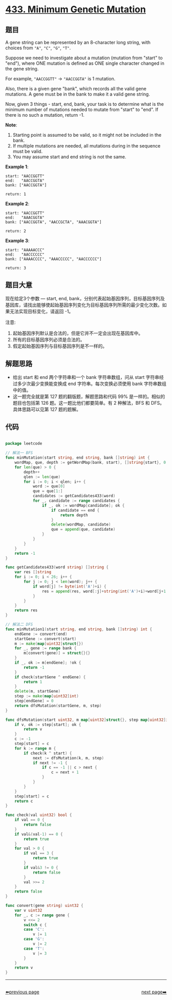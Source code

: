 # [433. Minimum Genetic Mutation](https://leetcode.com/problems/minimum-genetic-mutation/)


## 题目

A gene string can be represented by an 8-character long string, with choices from `"A"`, `"C"`, `"G"`, `"T"`.

Suppose we need to investigate about a mutation (mutation from "start" to "end"), where ONE mutation is defined as ONE single character changed in the gene string.

For example, `"AACCGGTT"` -> `"AACCGGTA"` is 1 mutation.

Also, there is a given gene "bank", which records all the valid gene mutations. A gene must be in the bank to make it a valid gene string.

Now, given 3 things - start, end, bank, your task is to determine what is the minimum number of mutations needed to mutate from "start" to "end". If there is no such a mutation, return -1.

**Note**:

1. Starting point is assumed to be valid, so it might not be included in the bank.
2. If multiple mutations are needed, all mutations during in the sequence must be valid.
3. You may assume start and end string is not the same.

**Example 1**:

    start: "AACCGGTT"
    end:   "AACCGGTA"
    bank: ["AACCGGTA"]
    
    return: 1

**Example 2**:

    start: "AACCGGTT"
    end:   "AAACGGTA"
    bank: ["AACCGGTA", "AACCGCTA", "AAACGGTA"]
    
    return: 2

**Example 3**:

    start: "AAAAACCC"
    end:   "AACCCCCC"
    bank: ["AAAACCCC", "AAACCCCC", "AACCCCCC"]
    
    return: 3


## 题目大意

现在给定3个参数 — start, end, bank，分别代表起始基因序列，目标基因序列及基因库，请找出能够使起始基因序列变化为目标基因序列所需的最少变化次数。如果无法实现目标变化，请返回 -1。

注意:

1. 起始基因序列默认是合法的，但是它并不一定会出现在基因库中。
2. 所有的目标基因序列必须是合法的。
3. 假定起始基因序列与目标基因序列是不一样的。


## 解题思路


- 给出 start 和 end 两个字符串和一个 bank 字符串数组，问从 start 字符串经过多少次最少变换能变换成 end 字符串。每次变换必须使用 bank 字符串数组中的值。
- 这一题完全就是第 127 题的翻版题，解题思路和代码 99% 是一样的。相似的题目也包括第 126 题。这一题比他们都要简单。有 2 种解法，BFS 和 DFS。具体思路可以见第 127 题的题解。



## 代码

```go

package leetcode

// 解法一 BFS
func minMutation(start string, end string, bank []string) int {
	wordMap, que, depth := getWordMap(bank, start), []string{start}, 0
	for len(que) > 0 {
		depth++
		qlen := len(que)
		for i := 0; i < qlen; i++ {
			word := que[0]
			que = que[1:]
			candidates := getCandidates433(word)
			for _, candidate := range candidates {
				if _, ok := wordMap[candidate]; ok {
					if candidate == end {
						return depth
					}
					delete(wordMap, candidate)
					que = append(que, candidate)
				}
			}
		}
	}
	return -1
}

func getCandidates433(word string) []string {
	var res []string
	for i := 0; i < 26; i++ {
		for j := 0; j < len(word); j++ {
			if word[j] != byte(int('A')+i) {
				res = append(res, word[:j]+string(int('A')+i)+word[j+1:])
			}
		}
	}
	return res
}

// 解法二 DFS
func minMutation1(start string, end string, bank []string) int {
	endGene := convert(end)
	startGene := convert(start)
	m := make(map[uint32]struct{})
	for _, gene := range bank {
		m[convert(gene)] = struct{}{}
	}
	if _, ok := m[endGene]; !ok {
		return -1
	}
	if check(startGene ^ endGene) {
		return 1
	}
	delete(m, startGene)
	step := make(map[uint32]int)
	step[endGene] = 0
	return dfsMutation(startGene, m, step)
}

func dfsMutation(start uint32, m map[uint32]struct{}, step map[uint32]int) int {
	if v, ok := step[start]; ok {
		return v
	}
	c := -1
	step[start] = c
	for k := range m {
		if check(k ^ start) {
			next := dfsMutation(k, m, step)
			if next != -1 {
				if c == -1 || c > next {
					c = next + 1
				}
			}
		}
	}
	step[start] = c
	return c
}

func check(val uint32) bool {
	if val == 0 {
		return false
	}
	if val&(val-1) == 0 {
		return true
	}
	for val > 0 {
		if val == 3 {
			return true
		}
		if val&3 != 0 {
			return false
		}
		val >>= 2
	}
	return false
}

func convert(gene string) uint32 {
	var v uint32
	for _, c := range gene {
		v <<= 2
		switch c {
		case 'C':
			v |= 1
		case 'G':
			v |= 2
		case 'T':
			v |= 3
		}
	}
	return v
}

```



----------------------------------------------
<div style="display: flex;justify-content: space-between;align-items: center;">
<p><a href="https://books.halfrost.com/leetcode/ChapterFour/0400~0499/0429.N-ary-Tree-Level-Order-Traversal/">⬅️previous page</a></p>
<p><a href="https://books.halfrost.com/leetcode/ChapterFour/0400~0499/0434.Number-of-Segments-in-a-String/">next page➡️</a></p>
</div>
